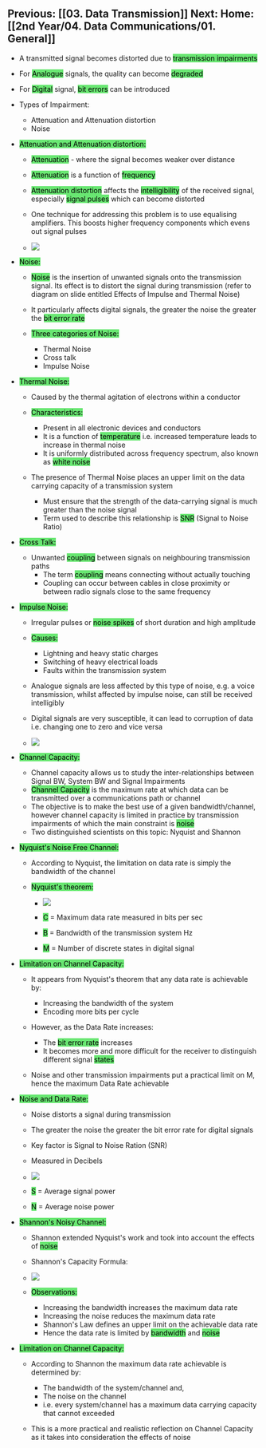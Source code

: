 Previous: [[03. Data Transmission]]
Next:
Home: [[2nd Year/04. Data Communications/01. General]]
- 
- A transmitted signal becomes distorted due to <mark style="background:#69E772;">transmission impairments</mark>
- For <mark style="background:#69E772;">Analogue</mark> signals, the quality can become <mark style="background:#69E772;">degraded</mark>
- For <mark style="background:#69E772;">Digital</mark> signal, <mark style="background:#69E772;">bit errors</mark> can be introduced

- Types of Impairment:
    - Attenuation and Attenuation distortion
    - Noise
    
- <mark style="background:#69E772;">Attenuation and Attenuation distortion:</mark>
    
    - <mark style="background:#69E772;">Attenuation</mark> - where the signal becomes weaker over distance
    - <mark style="background:#69E772;">Attenuation</mark> is a function of <mark style="background:#69E772;">frequency</mark>
    - <mark style="background:#69E772;">Attenuation distortion</mark> affects the <mark style="background:#69E772;">intelligibility</mark> of the received signal, especially <mark style="background:#69E772;">signal pulses</mark> which can become distorted
    - One technique for addressing this problem is to use equalising amplifiers. This boosts higher frequency components which evens out signal pulses
    
    - ![](https://i.imgur.com/eB2EcNS.png)

    
- <mark style="background:#69E772;">Noise:</mark>
    
    - <mark style="background:#69E772;">Noise</mark> is the insertion of unwanted signals onto the transmission signal. Its effect is to distort the signal during transmission (refer to diagram on slide entitled Effects of Impulse and Thermal Noise)
    - It particularly affects digital signals, the greater the noise the greater the <mark style="background:#69E772;">bit error rate</mark>
    
    - <mark style="background:#69E772;">Three categories of Noise:</mark>
        - Thermal Noise
        - Cross talk
        - Impulse Noise
        
    
- <mark style="background:#69E772;">Thermal Noise:</mark>
    
    - Caused by the thermal agitation of electrons within a conductor
    
    - <mark style="background:#69E772;">Characteristics:</mark>
        - Present in all electronic devices and conductors
        - It is a function of <mark style="background:#69E772;">temperature</mark> i.e. increased temperature leads to increase in thermal noise
        - It is uniformly distributed across frequency spectrum, also known as <mark style="background:#69E772;">white noise</mark>
        
    - The presence of Thermal Noise places an upper limit on the data carrying capacity of a transmission system
        - Must ensure that the strength of the data-carrying signal is much greater than the noise signal
        - Term used to describe this relationship is <mark style="background:#69E772;">SNR</mark> (Signal to Noise Ratio)
        
    
- <mark style="background:#69E772;">Cross Talk:</mark>
    
    - Unwanted <mark style="background:#69E772;">coupling</mark> between signals on neighbouring transmission paths
        - The term <mark style="background:#69E772;">coupling</mark> means connecting without actually touching
        - Coupling can occur between cables in close proximity or between radio signals close to the same frequency
        
    
- <mark style="background:#69E772;">Impulse Noise:</mark>
    
    - Irregular pulses or <mark style="background:#69E772;">noise spikes</mark> of short duration and high amplitude
    
    - <mark style="background:#69E772;">Causes:</mark>
        - Lightning and heavy static charges
        - Switching of heavy electrical loads
        - Faults within the transmission system
        
    - Analogue signals are less affected by this type of noise, e.g. a voice transmission, whilst affected by impulse noise, can still be received intelligibly
    - Digital signals are very susceptible, it can lead to corruption of data i.e. changing one to zero and vice versa
    - ![](https://i.imgur.com/DhD955V.png)

    
- <mark style="background:#69E772;">Channel Capacity:</mark>
    
    - Channel capacity allows us to study the inter-relationships between Signal BW, System BW and Signal Impairments
    - <mark style="background:#69E772;">Channel Capacity</mark> is the maximum rate at which data can be transmitted over a communications path or channel
    - The objective is to make the best use of a given bandwidth/channel, however channel capacity is limited in practice by transmission impairments of which the main constraint is <mark style="background:#69E772;">noise</mark>
    - Two distinguished scientists on this topic: Nyquist and Shannon
    
- <mark style="background:#69E772;">Nyquist's Noise Free Channel:</mark>
    
    - According to Nyquist, the limitation on data rate is simply the bandwidth of the channel
    
    - <mark style="background:#69E772;">Nyquist's theorem:</mark>
        - ![](https://i.imgur.com/27E61eO.png)
		
        - <mark style="background:#69E772;">C</mark> = Maximum data rate measured in bits per sec
        - <mark style="background:#69E772;">B</mark> = Bandwidth of the transmission system Hz
        - <mark style="background:#69E772;">M</mark> = Number of discrete states in digital signal
        
    
- <mark style="background:#69E772;">Limitation on Channel Capacity:</mark>
    
    - It appears from Nyquist's theorem that any data rate is achievable by:
        - Increasing the bandwidth of the system
        - Encoding more bits per cycle
        
    - However, as the Data Rate increases:
        - The <mark style="background:#69E772;">bit error rate</mark> increases
        - It becomes more and more difficult for the receiver to distinguish different signal <mark style="background:#69E772;">states</mark>
        
    - Noise and other transmission impairments put a practical limit on M, hence the maximum Data Rate achievable
    
- <mark style="background:#69E772;">Noise and Data Rate:</mark>
    
    - Noise distorts a signal during transmission
    - The greater the noise the greater the bit error rate for digital signals
    - Key factor is Signal to Noise Ration (SNR)
    - Measured in Decibels
    - ![](https://i.imgur.com/qj2aUYq.png)

    - <mark style="background:#69E772;">S</mark> = Average signal power
    - <mark style="background:#69E772;">N</mark> = Average noise power
    
- <mark style="background:#69E772;">Shannon's Noisy Channel:</mark>
    
    - Shannon extended Nyquist's work and took into account the effects of <mark style="background:#69E772;">noise</mark>
    - Shannon's Capacity Formula:
    - ![](https://i.imgur.com/rBu9A21.png)
    
    - <mark style="background:#69E772;">Observations:</mark>
        - Increasing the bandwidth increases the maximum data rate
        - Increasing the noise reduces the maximum data rate
        - Shannon's Law defines an upper limit on the achievable data rate
        - Hence the data rate is limited by <mark style="background:#69E772;">bandwidth</mark> and <mark style="background:#69E772;">noise</mark>
        
    
- <mark style="background:#69E772;">Limitation on Channel Capacity:</mark>
    
    - According to Shannon the maximum data rate achievable is determined by:
        - The bandwidth of the system/channel and,
        - The noise on the channel
        - i.e. every system/channel has a maximum data carrying capacity that cannot exceeded
        
    - This is a more practical and realistic reflection on Channel Capacity as it takes into consideration the effects of noise